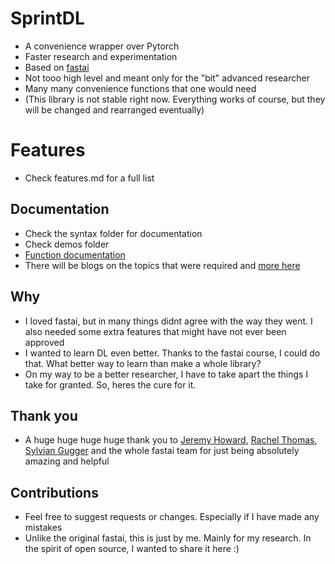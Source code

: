 # SprintDL

- A convenience wrapper over Pytorch
- Faster research and experimentation
- Based on [fastai](https://github.com/fastai)
- Not tooo high level and meant only for the "bit" advanced researcher
- Many many convenience functions that one would need
- (This library is not stable right now. Everything works of course, but they will be changed and rearranged eventually)

# Features
- Check features.md for a full list

## Documentation
- Check the syntax folder for documentation
- Check demos folder
- [Function documentation](https://subhadityamukherjee.github.io/sprintdl/)
- There will be blogs on the topics that were required and [more here](https://www.subhadityamukherjee.me/)

## Why
- I loved fastai, but in many things didnt agree with the way they went. I also needed some extra features that might have not ever been approved
- I wanted to learn DL even better. Thanks to the fastai course, I could do that. What better way to learn than make a whole library?
- On my way to be a better researcher, I have to take apart the things I take for granted. So, heres the cure for it.

## Thank you
- A huge huge huge huge thank you to [Jeremy Howard](https://scholar.google.com/scholar?q=jeremy%20howard), [Rachel Thomas](https://scholar.google.com/scholar?hl=en&as_sdt=0%2C5&q=rachel+thomas&btnG=&oq=rachel+th), [Sylvian Gugger](https://scholar.google.com/scholar?hl=en&as_sdt=0%2C5&q=S+gugger&btnG=) and the whole fastai team for just being absolutely amazing and helpful

## Contributions
- Feel free to suggest requests or changes. Especially if I have made any mistakes
- Unlike the original fastai, this is just by me. Mainly for my research. In the spirit of open source, I wanted to share it here :)
